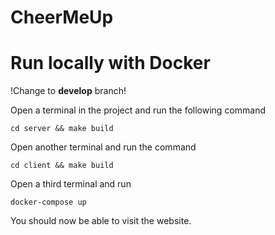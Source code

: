 # CheerMeUp

# Run locally with Docker

!Change to **develop** branch!

Open a terminal in the project and run the following command
```
cd server && make build
```

Open another terminal and run the command
```
cd client && make build
```

Open a third terminal and run
```
docker-compose up
```

You should now be able to visit the website.
